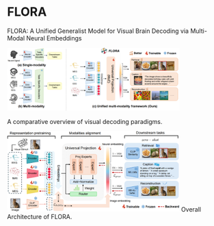 # FLORA
FLORA: A Unified Generalist Model for Visual Brain Decoding via Multi-Modal Neural Embeddings


<!--  -->
<img src="fig-conceptualization_00.png" alt="fig-genexample" style="max-width: 80%; height: auto;"/>  

A comparative overview of visual decoding paradigms.


<img src="fig-framework_00.png" alt="Framework" style="max-width: 80%; height: auto;"/>
Overall Architecture of FLORA.